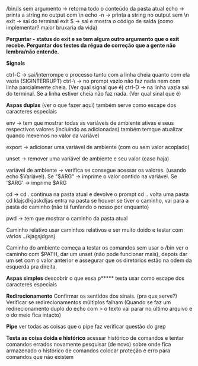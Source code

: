 /bin/ls sem argumento -> retorna todo o conteúdo da pasta atual
echo -> printa a string no output com \n
echo -n -> printa a string no output sem \n
exit -> sai do terminal
exit $ -> sai e mostra o código de saída (como implementar? maior bruxaria da vida)


**Perguntar - status do exit e se tem algum outro argumento que o exit recebe.
Perguntar dos testes da régua de correção que a gente não lembra/não entende.**

**Signals**

ctrl-C -> sai/interrompe o processo tanto com a linha cheia quanto com ela vazia (SIGINTERRUPT)
ctrl-\ -> no prompt vazio não faz nada nem com linha parcialmente cheia. (Ver qual signal que é)
ctrl-D -> na linha vazia sai do terminal. Se a linha estiver cheia não faz nada. (Ver qual sinal que é)

**Aspas duplas**
(ver o que fazer aqui)
também serve como escape dos caracteres especiais

env -> tem que mostrar todas as variáveis de ambiente ativas e seus respectivos valores (incluindo as adicionadas)
também temque atualizar quando mexemos no valor da variável

export -> adicionar uma variável de ambiente (com ou sem valor acoplado)

unset -> remover uma variável de ambiente e seu valor (caso haja)

variável de ambiente -> verifica se consegue acessar os valores. (usando echo $Variável). Se "$ARG" -> imprime o valor contido na variável.
Se '$ARG' -> imprime $ARG 

cd -> cd . continua na pasta atual e devolve o prompt
cd .. volta uma pasta
cd klajsdlkjaskdljas entra na pasta se houver
se tiver o caminho, vai para a pasta do caminho (não tá funfando o nosso por enquanto)

pwd -> tem que mostrar o caminho da pasta atual

Caminho relativo
usar caminhos relativos e ser muito doido e testar com vários ../kjagsjdgasj

Caminho do ambiente
começa a testar os comandos sem usar o /bin
ver o caminho com $PATH, dar um unset (não pode funcionar mais), depois dar um set com o valor anterior e assegurar que os diretórios estão na odem da esquerda pra direita.

**Aspas simples**
descobrir o que essa p***** testa
usar como escape dos caracteres especiais

**Redirecionamento**
Confirmar os sentidos dos sinais. (pra que serve?)
Verificar se redirecionamentos múltiplos falham
(Quando se faz um redirecionamento duplo do echo com > o texto vai parar no último arquivo e o do meio fica intacto)

**Pipe**
ver todas as coisas que o pipe faz
verificar questão do grep

**Testa as coisa doida e histórico**
acessar histórico de comandos e tentar comandos errados novamente
pesquisar (de novo) sobre onde fica armazenado o histórico de comandos
colocar proteção e erro para comandos que nào existem